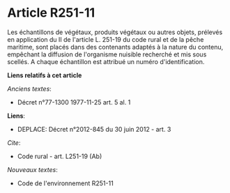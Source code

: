 # Article R251-11

Les échantillons de végétaux, produits végétaux ou autres objets, prélevés en application du II de l'article L. 251-19 du
code rural et de la pêche maritime, sont placés dans des contenants adaptés à la nature du contenu, empêchant la diffusion de
l'organisme nuisible recherché et mis sous scellés. A chaque échantillon est attribué un numéro d'identification.

**Liens relatifs à cet article**

_Anciens textes_:

  - Décret n°77-1300 1977-11-25 art. 5 al. 1

**Liens**:

  - DEPLACE: Décret n°2012-845 du 30 juin 2012 - art. 3

_Cite_:

  - Code rural - art. L251-19 (Ab)

_Nouveaux textes_:

  - Code de l'environnement R251-11
